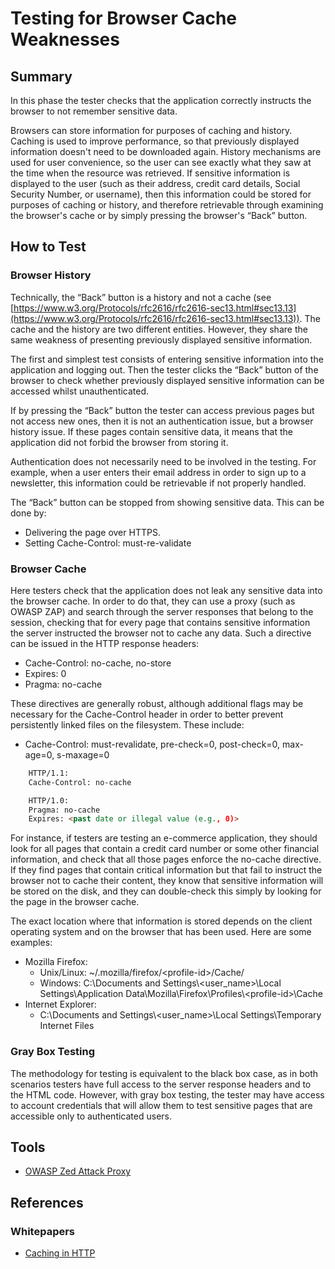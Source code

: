 # Testing for Browser Cache Weaknesses

## Summary

In this phase the tester checks that the application correctly instructs the browser to not remember sensitive data.

Browsers can store information for purposes of caching and history. Caching is used to improve performance, so that previously displayed information doesn't need to be downloaded again. History mechanisms are used for user convenience, so the user can see exactly what they saw at the time when the resource was retrieved. If sensitive information is displayed to the user (such as their address, credit card details, Social Security Number, or username), then this information could be stored for purposes of caching or history, and therefore retrievable through examining the browser's cache or by simply pressing the browser's “Back” button.

## How to Test

### Browser History

Technically, the “Back” button is a history and not a cache (see [https://www.w3.org/Protocols/rfc2616/rfc2616-sec13.html#sec13.13](https://www.w3.org/Protocols/rfc2616/rfc2616-sec13.html#sec13.13)). The cache and the history are two different entities. However, they share the same weakness of presenting previously displayed sensitive information.

The first and simplest test consists of entering sensitive information into the application and logging out. Then the tester clicks the “Back” button of the browser to check whether previously displayed sensitive information can be accessed whilst unauthenticated.

If by pressing the “Back” button the tester can access previous pages but not access new ones, then it is not an authentication issue, but a browser history issue. If these pages contain sensitive data, it means that the application did not forbid the browser from storing it.

Authentication does not necessarily need to be involved in the testing. For example, when a user enters their email address in order to sign up to a newsletter, this information could be retrievable if not properly handled.

The “Back” button can be stopped from showing sensitive data. This can be done by:

- Delivering the page over HTTPS.
- Setting Cache-Control: must-re-validate

### Browser Cache

Here testers check that the application does not leak any sensitive data into the browser cache. In order to do that, they can use a proxy (such as OWASP ZAP) and search through the server responses that belong to the session, checking that for every page that contains sensitive information the server instructed the browser not to cache any data. Such a directive can be issued in the HTTP response headers:

- Cache-Control: no-cache, no-store
- Expires: 0
- Pragma: no-cache

These directives are generally robust, although additional flags may be necessary for the Cache-Control header in order to better prevent persistently linked files on the filesystem. These include:

- Cache-Control: must-revalidate, pre-check=0, post-check=0, max-age=0, s-maxage=0

```html
    HTTP/1.1:
    Cache-Control: no-cache
```

```html
    HTTP/1.0:
    Pragma: no-cache
    Expires: <past date or illegal value (e.g., 0)>
```

For instance, if testers are testing an e-commerce application, they should look for all pages that contain a credit card number or some other financial information, and check that all those pages enforce the no-cache directive. If they find pages that contain critical information but that fail to instruct the browser not to cache their content, they know that sensitive information will be stored on the disk, and they can double-check this simply by looking for the page in the browser cache.

The exact location where that information is stored depends on the client operating system and on the browser that has been used. Here are some examples:

- Mozilla Firefox:
  - Unix/Linux: \~/.mozilla/firefox/\<profile-id\>/Cache/
  - Windows: C:\Documents and Settings\\<user_name\>\Local Settings\Application Data\Mozilla\Firefox\Profiles\\<profile-id\>\Cache
- Internet Explorer:
  - C:\Documents and Settings\\<user_name\>\Local Settings\Temporary Internet Files

### Gray Box Testing

The methodology for testing is equivalent to the black box case, as in both scenarios testers have full access to the server response headers and to the HTML code. However, with gray box testing, the tester may have access to account credentials that will allow them to test sensitive pages that are accessible only to authenticated users.

## Tools

- [OWASP Zed Attack Proxy](https://www.owasp.org/index.php/OWASP_Zed_Attack_Proxy_Project)

## References

### Whitepapers

- [Caching in HTTP](https://www.w3.org/Protocols/rfc2616/rfc2616-sec13.html)
